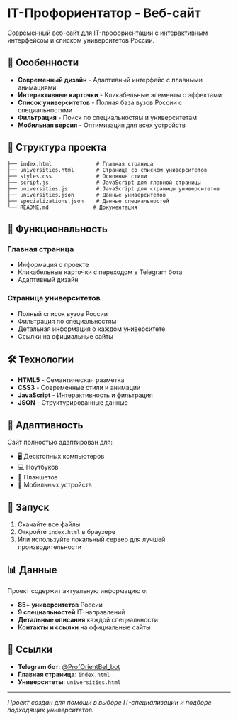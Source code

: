 # IT-Профориентатор - Веб-сайт

Современный веб-сайт для IT-профориентации с интерактивным интерфейсом и списком университетов России.

## 🚀 Особенности

- **Современный дизайн** - Адаптивный интерфейс с плавными анимациями
- **Интерактивные карточки** - Кликабельные элементы с эффектами
- **Список университетов** - Полная база вузов России с специальностями
- **Фильтрация** - Поиск по специальностям и университетам
- **Мобильная версия** - Оптимизация для всех устройств

## 📁 Структура проекта

```
├── index.html              # Главная страница
├── universities.html       # Страница со списком университетов
├── styles.css              # Основные стили
├── script.js               # JavaScript для главной страницы
├── universities.js         # JavaScript для страницы университетов
├── universities.json       # Данные университетов
├── specializations.json    # Данные специальностей
└── README.md              # Документация
```

## 🎯 Функциональность

### Главная страница
- Информация о проекте
- Кликабельные карточки с переходом в Telegram бота
- Адаптивный дизайн

### Страница университетов
- Полный список вузов России
- Фильтрация по специальностям
- Детальная информация о каждом университете
- Ссылки на официальные сайты

## 🛠️ Технологии

- **HTML5** - Семантическая разметка
- **CSS3** - Современные стили и анимации
- **JavaScript** - Интерактивность и фильтрация
- **JSON** - Структурированные данные

## 📱 Адаптивность

Сайт полностью адаптирован для:
- 🖥️ Десктопных компьютеров
- 💻 Ноутбуков
- 📱 Планшетов
- 📱 Мобильных устройств

## 🚀 Запуск

1. Скачайте все файлы
2. Откройте `index.html` в браузере
3. Или используйте локальный сервер для лучшей производительности

## 📊 Данные

Проект содержит актуальную информацию о:
- **85+ университетов** России
- **9 специальностей** IT-направлений
- **Детальные описания** каждой специальности
- **Контакты и ссылки** на официальные сайты

## 🔗 Ссылки

- **Telegram бот**: [@ProfOrientBel_bot](https://t.me/ProfOrientBel_bot)
- **Главная страница**: `index.html`
- **Университеты**: `universities.html`

---

*Проект создан для помощи в выборе IT-специализации и подборе подходящих университетов.* 